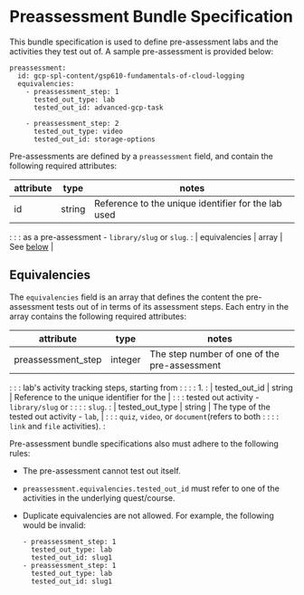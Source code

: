 # Preassessment Bundle Specification

This bundle specification is used to define pre-assessment labs and the
activities they test out of. A sample pre-assessment is provided below:

```
preassessment:
  id: gcp-spl-content/gsp610-fundamentals-of-cloud-logging
  equivalencies:
    - preassessment_step: 1
      tested_out_type: lab
      tested_out_id: advanced-gcp-task

    - preassessment_step: 2
      tested_out_type: video
      tested_out_id: storage-options
```

Pre-assessments are defined by a `preassessment` field, and contain the
following required attributes:

| attribute     | type   | notes                                               |
| ------------- | ------ | --------------------------------------------------- |
| id            | string | Reference to the unique identifier for the lab used |
:               :        : as a pre-assessment - `library/slug` or `slug`.     :
| equivalencies | array  | See [below](#equivalencies)                         |

## Equivalencies

The `equivalencies` field is an array that defines the content the
pre-assessment tests out of in terms of its assessment steps. Each entry in the
array contains the following required attributes:

| attribute          | type    | notes                                         |
| ------------------ | ------- | --------------------------------------------- |
| preassessment_step | integer | The step number of one of the pre-assessment  |
:                    :         : lab's activity tracking steps, starting from  :
:                    :         : 1.                                            :
| tested_out_id      | string  | Reference to the unique identifier for the    |
:                    :         : tested out activity - `library/slug` or       :
:                    :         : `slug`.                                       :
| tested_out_type    | string  | The type of the tested out activity - `lab`,  |
:                    :         : `quiz`, `video`, or `document`(refers to both :
:                    :         : `link` and `file` activities).                :

Pre-assessment bundle specifications also must adhere to the following rules:

*   The pre-assessment cannot test out itself.
*   `preassessment.equivalencies.tested_out_id` must refer to one of the
    activities in the underlying quest/course.
*   Duplicate equivalencies are not allowed. For example, the following would be
    invalid:

    ```
    - preassessment_step: 1
      tested_out_type: lab
      tested_out_id: slug1
    - preassessment_step: 1
      tested_out_type: lab
      tested_out_id: slug1
    ```
